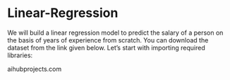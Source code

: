 # Linear-Regression

We will build a linear regression model to predict the salary of a person on the basis of years of experience from scratch. You can download the dataset from the link given below. Let’s start with importing required libraries:

aihubprojects.com
